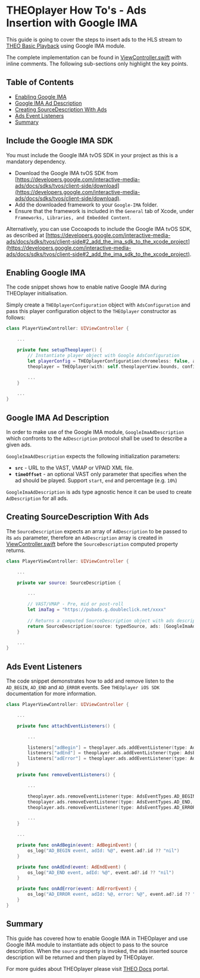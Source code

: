# THEOplayer How To's - Ads Insertion with Google IMA

This guide is going to cover the steps to insert ads to the HLS stream to [THEO Basic Playback] using Google IMA module.

The complete implementation can be found in [ViewController.swift] with inline comments. The following sub-sections only highlight the key points.

## Table of Contents

* [Enabling Google IMA]
* [Google IMA Ad Description]
* [Creating SourceDescription With Ads]
* [Ads Event Listeners]
* [Summary]

## Include the Google IMA SDK

You must include the Google IMA tvOS SDK in your project as this is a mandatory dependency.

* Download the Google IMA tvOS SDK from [https://developers.google.com/interactive-media-ads/docs/sdks/tvos/client-side/download](https://developers.google.com/interactive-media-ads/docs/sdks/tvos/client-side/download).
* Add the downloaded framework to your `Google-IMA` folder.
* Ensure that the framework is included in the `General` tab of Xcode, under `Frameworks, Libraries, and Embedded Content`.

Alternatively, you can use Cocoapods to include the Google IMA tvOS SDK, as described at [https://developers.google.com/interactive-media-ads/docs/sdks/tvos/client-side#2_add_the_ima_sdk_to_the_xcode_project](https://developers.google.com/interactive-media-ads/docs/sdks/tvos/client-side#2_add_the_ima_sdk_to_the_xcode_project).

## Enabling Google IMA

The code snippet shows how to enable native Google IMA during THEOplayer initialisation.

Simply create a `THEOplayerConfiguration` object with `AdsConfiguration` and pass this player configuration object to the `THEOplayer` constructor as follows:

```swift
class PlayerViewController: UIViewController {

    ...

    private func setupTheoplayer() {
        // Instantiate player object with Google AdsConfiguration
        let playerConfig = THEOplayerConfiguration(chromeless: false, ads: AdsConfiguration())
        theoplayer = THEOplayer(with: self.theoplayerView.bounds, configuration: playerConfig)

        ...
    }

    ...
}
```

## Google IMA Ad Description

In order to make use of the Google IMA module, `GoogleImaAdDescription` which confronts to the `AdDescription` protocol shall be used to describe a given ads.

`GoogleImaAdDescription` expects the following initialization parameters:

* **`src`** - URL to the VAST, VMAP or VPAID XML file.
* **`timeOffset`** - an optional VAST only parameter that specifies when the ad should be played. Support `start`, `end` and percentage (e.g. `10%`)

`GoogleImaAdDescription` is ads type agnostic hence it can be used to create `AdDescription` for all ads.


## Creating SourceDescription With Ads

The `SourceDescription` expects an array of `AdDescription` to be passed to its `ads` parameter, therefore an `AdDescription` array is created in [ViewController.swift] before the `SourceDescription` computed property returns.

```swift
class PlayerViewController: UIViewController {

    ...

    private var source: SourceDescription {

        ...

        // VAST/VMAP - Pre, mid or post-roll
        let imaTag = "https://pubads.g.doubleclick.net/xxxx"
        
        // Returns a computed SourceDescription object with ads descriptor
        return SourceDescription(source: typedSource, ads: [GoogleImaAdDescription(src: imaTag)], poster: posterUrl)
    }

    ...
}
```

## Ads Event Listeners

The code snippet demonstrates how to add and remove listen to the `AD_BEGIN`, `AD_END` and `AD_ERROR` events. See `THEOplayer iOS SDK` documentation for more information.

```swift
class PlayerViewController: UIViewController {

    ...

    private func attachEventListeners() {

        ...

        listeners["adBegin"] = theoplayer.ads.addEventListener(type: AdsEventTypes.AD_BEGIN, listener: onAdBegin)
        listeners["adEnd"] = theoplayer.ads.addEventListener(type: AdsEventTypes.AD_END, listener: onAdEnd)
        listeners["adError"] = theoplayer.ads.addEventListener(type: AdsEventTypes.AD_ERROR, listener: onAdError)
    }

    private func removeEventListeners() {

        ...

        theoplayer.ads.removeEventListener(type: AdsEventTypes.AD_BEGIN, listener: listeners["adBegin"]!)
        theoplayer.ads.removeEventListener(type: AdsEventTypes.AD_END, listener: listeners["adEnd"]!)
        theoplayer.ads.removeEventListener(type: AdsEventTypes.AD_ERROR, listener: listeners["adError"]!)

        ...
    }

    ...

    private func onAdBegin(event: AdBeginEvent) {
        os_log("AD_BEGIN event, adId: %@", event.ad?.id ?? "nil")
    }

    private func onAdEnd(event: AdEndEvent) {
        os_log("AD_END event, adId: %@", event.ad?.id ?? "nil")
    }

    private func onAdError(event: AdErrorEvent) {
        os_log("AD_ERROR event, adId: %@, error: %@", event.ad?.id ?? "nil", event.error ?? "nil")
    }
}
```

## Summary

This guide has covered how to enable Google IMA in THEOplayer and use Google IMA module to instantiate ads object to pass to the source description. When the `source` property is invoked, the ads inserted source description will be returned and then played by THEOplayer.

For more guides about THEOplayer please visit [THEO Docs] portal.

[//]: # (Sections reference)
[Enabling Google IMA]: #Enabling-Google-IMA
[Google IMA Ad Description]: #Google-IMA-Ad-Description
[Creating SourceDescription With Ads]: #Creating-SourceDescription-With-Ads
[Ads Event Listeners]: #Ads-Event-Listeners
[Summary]: #Summary

[//]: # (Links and Guides reference)
[THEO Basic Playback]: https://github.com/THEOplayer/samples-tvos-sdk/tree/master/Basic-Playback
[THEO Docs]: https://docs.portal.theoplayer.com/

[//]: # (Project files reference)
[ViewController.swift]: ../../Google-IMA/ViewController.swift

